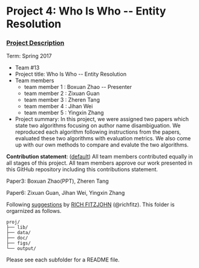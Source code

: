 # Project 4: Who Is Who -- Entity Resolution

### [Project Description](doc/project4_desc.md)

Term: Spring 2017

+ Team #13
+ Project title: Who Is Who -- Entity Resolution
+ Team members
	+ team member 1 : Boxuan Zhao -- Presenter
	+ team member 2 : Zixuan Guan
	+ team member 3 : Zheren Tang
	+ team member 4 : Jihan Wei
	+ team member 5 : Yingxin Zhang
+ Project summary: In this project, we were assigned two papers which state two algorithms focusing on author name disambiguation. We reproduced each algorithm following instructions from the papers, evaluated these two algorithms with evaluation metrics. We also come up with our own methods to compare and evalute the two algorithms.
	
**Contribution statement**: ([default](doc/a_note_on_contributions.md)) All team members contributed equally in all stages of this project. All team members approve our work presented in this GitHub repository including this contributions statement. 

Paper3: Boxuan Zhao(PPT), Zheren Tang

Paper6: Zixuan Guan, Jihan Wei, Yingxin Zhang

Following [suggestions](http://nicercode.github.io/blog/2013-04-05-projects/) by [RICH FITZJOHN](http://nicercode.github.io/about/#Team) (@richfitz). This folder is orgarnized as follows.

```
proj/
├── lib/
├── data/
├── doc/
├── figs/
└── output/
```

Please see each subfolder for a README file.
